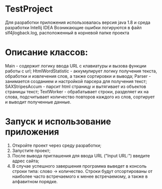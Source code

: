 # TestProject
Для разработки приложения использовалась версия java 1.8 и среда разработки Intellij IDEA
Возникающие ошибки логируются в файл slf4jlogback.log, расположенный в корневой папке проекта

# Описание классов:
Main - содержит логику ввода URL с клавиатуры и вызова функции работы с url;
HtmlWordStatistic - аккумулирует логику получения текста, обработки и извлечения слов, а также сортировки и вывода;
Parser - занимается созданием и настройкой парсера для получения текст;
SAXStripesAccum - парсит html страницу и вытягивает из объектов страницы текст;
TextWorker - обрабатывает строки, разделяет их на слова, подсчитывает количество повторов каждого из слов, сортирует и выводит полученные данные.

# Запуск и использование приложения
  1. Откройте проект через среду разработки;
  2. Запустите проект;
  3. После вывода приглашения для ввода URL ("Input URL:") введите адрес сайта;
  4. В случае успешного завершения программа выведет в консоль строки типа: слово -> количество. 
    Строки будут отсортированы от наиболее часто встречаемого к менее встречаемому, а также в алфавитном порядке.
